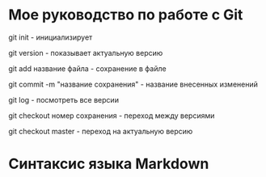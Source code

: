 # Мое руководство по работе с Git

git init - инициализирует

git version - показывает актуальную версию

git add название файла - сохранение в файле 

git commit -m "название сохранения" - название внесенных изменений

git log - посмотреть все версии

git checkout номер сохранения - переход между версиями

git checkout master - переход на актуальную версию

# Синтаксис языка Markdown
